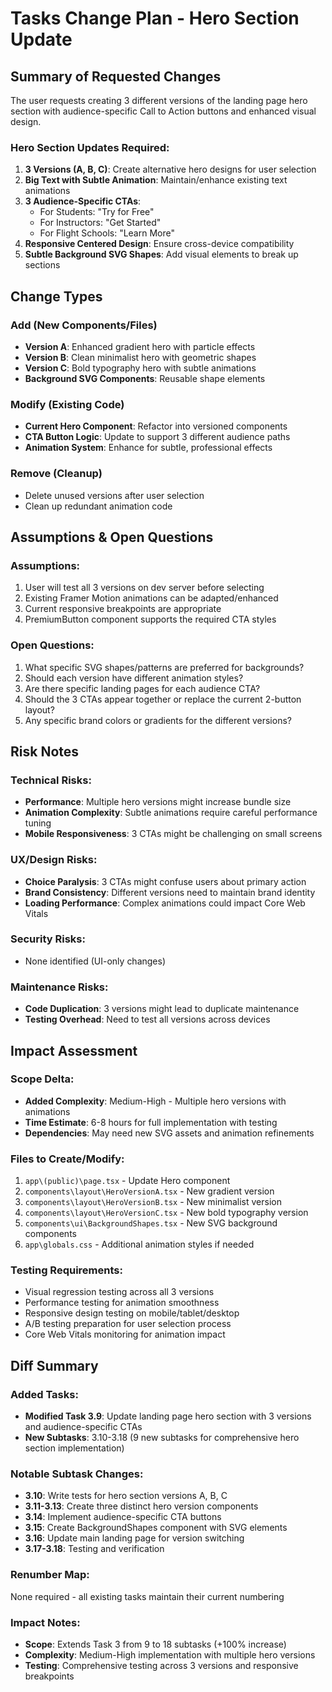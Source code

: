# Tasks Change Plan - Hero Section Update

## Summary of Requested Changes

The user requests creating 3 different versions of the landing page hero section with audience-specific Call to Action buttons and enhanced visual design.

### Hero Section Updates Required:
1. **3 Versions (A, B, C)**: Create alternative hero designs for user selection
2. **Big Text with Subtle Animation**: Maintain/enhance existing text animations
3. **3 Audience-Specific CTAs**:
   - For Students: "Try for Free"
   - For Instructors: "Get Started" 
   - For Flight Schools: "Learn More"
4. **Responsive Centered Design**: Ensure cross-device compatibility
5. **Subtle Background SVG Shapes**: Add visual elements to break up sections

## Change Types

### Add (New Components/Files)
- **Version A**: Enhanced gradient hero with particle effects
- **Version B**: Clean minimalist hero with geometric shapes
- **Version C**: Bold typography hero with subtle animations
- **Background SVG Components**: Reusable shape elements

### Modify (Existing Code)
- **Current Hero Component**: Refactor into versioned components
- **CTA Button Logic**: Update to support 3 different audience paths
- **Animation System**: Enhance for subtle, professional effects

### Remove (Cleanup)
- Delete unused versions after user selection
- Clean up redundant animation code

## Assumptions & Open Questions

### Assumptions:
1. User will test all 3 versions on dev server before selecting
2. Existing Framer Motion animations can be adapted/enhanced
3. Current responsive breakpoints are appropriate
4. PremiumButton component supports the required CTA styles

### Open Questions:
1. What specific SVG shapes/patterns are preferred for backgrounds?
2. Should each version have different animation styles?
3. Are there specific landing pages for each audience CTA?
4. Should the 3 CTAs appear together or replace the current 2-button layout?
5. Any specific brand colors or gradients for the different versions?

## Risk Notes

### Technical Risks:
- **Performance**: Multiple hero versions might increase bundle size
- **Animation Complexity**: Subtle animations require careful performance tuning
- **Mobile Responsiveness**: 3 CTAs might be challenging on small screens

### UX/Design Risks:
- **Choice Paralysis**: 3 CTAs might confuse users about primary action
- **Brand Consistency**: Different versions need to maintain brand identity
- **Loading Performance**: Complex animations could impact Core Web Vitals

### Security Risks:
- None identified (UI-only changes)

### Maintenance Risks:
- **Code Duplication**: 3 versions might lead to duplicate maintenance
- **Testing Overhead**: Need to test all versions across devices

## Impact Assessment

### Scope Delta:
- **Added Complexity**: Medium-High - Multiple hero versions with animations
- **Time Estimate**: 6-8 hours for full implementation with testing
- **Dependencies**: May need new SVG assets and animation refinements

### Files to Create/Modify:
1. `app\(public)\page.tsx` - Update Hero component
2. `components\layout\HeroVersionA.tsx` - New gradient version
3. `components\layout\HeroVersionB.tsx` - New minimalist version  
4. `components\layout\HeroVersionC.tsx` - New bold typography version
5. `components\ui\BackgroundShapes.tsx` - New SVG background components
6. `app\globals.css` - Additional animation styles if needed

### Testing Requirements:
- Visual regression testing across all 3 versions
- Performance testing for animation smoothness
- Responsive design testing on mobile/tablet/desktop
- A/B testing preparation for user selection process
- Core Web Vitals monitoring for animation impact

## Diff Summary

### Added Tasks:
- **Modified Task 3.9**: Update landing page hero section with 3 versions and audience-specific CTAs
- **New Subtasks**: 3.10-3.18 (9 new subtasks for comprehensive hero section implementation)

### Notable Subtask Changes:
- **3.10**: Write tests for hero section versions A, B, C
- **3.11-3.13**: Create three distinct hero version components
- **3.14**: Implement audience-specific CTA buttons
- **3.15**: Create BackgroundShapes component with SVG elements
- **3.16**: Update main landing page for version switching
- **3.17-3.18**: Testing and verification

### Renumber Map:
None required - all existing tasks maintain their current numbering

### Impact Notes:
- **Scope**: Extends Task 3 from 9 to 18 subtasks (+100% increase)
- **Complexity**: Medium-High implementation with multiple hero versions
- **Testing**: Comprehensive testing across 3 versions and responsive breakpoints